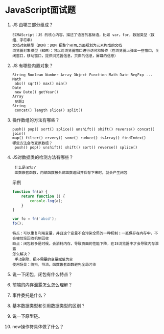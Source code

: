 # JavaScript面试题

1. JS 由哪三部分组成？

   ```
   ECMAScript：JS 的核心内容，描述了语言的基础语，比如 var，for，数据类型（数组、字符串）
   文档对象模型（DOM）：DOM 把整个HTML页面规划为元素构成的文档
   浏览器对象模型（BOM）：可以对浏览器窗口进行访问和操作（在浏览器上弹出一些窗口，关闭窗口，移动窗口，提供浏览器信息，页面的信息，屏幕的信息）
   ```

   

2. JS 有哪些内置对象？

   ```
   String Boolean Number Array Object Function Math Date RegExp ...
   Math
   	abs() sqrt() max() min()
   Date
   	new Date() getYear()
   Array
   	见题3
   String
   	concat() length slice() split()
   ```

   

3. 操作数组的方法有哪些？

   ```
   push() pop() sort() splice() unshift() shift() reverse() concat() join()
   map() filter() ervery() some() ruduce() isArray() findIndex()
   哪些方法会改变原数组？
   	push() pop() unshift() shift() sort() reverse() splice()
   ```

   

4. JS对数据类的检测方法有哪些？

   ```
    什么是闭包？
    函数嵌套函数，内部函数被外部函数返回并保存下来时，就会产生闭包
   ```

   示例

   ```js
   function fn(a) { 
       return function () {
           console.log(a);
       }
   }
   
   var fo = fn('abcd');
   fo();
   ```

   ```
   特点：可以重复利用变量，并且这个变量不会污染全局的一种机制；一直保存在内存中，不会被垃圾回收机制回收
   缺点：闭包较多是时候，会消耗内存，导致页面的性能下降，在IE浏览器中才会导致内存泄露
   怎么解决？
   	手动删除，把不需要的变量赋值为空
   使用场景：防抖，节流，函数嵌套函数避免全局污染
   ```

   

5. 说一下闭包，闭包有什么特点？

6. 前端的内存泄露怎么怎么理解？

7. 事件委托是什么？

8. 基本数据类型和引用数据类型的区别？

9. 说一下原型链。

10. new操作符具体做了什么？